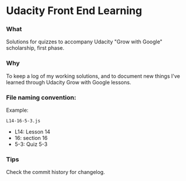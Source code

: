 # Udacity Front End Learning

### What

Solutions for quizzes to accompany Udacity "Grow with Google" scholarship, first phase.

### Why

To keep a log of my working solutions, and to document new things I've learned through Udacity Grow with Google lessons.

### File naming convention:

Example:

`L14-16-5-3.js`
* L14: Lesson 14
* 16: section 16
* 5-3: Quiz 5-3

### Tips

Check the commit history for changelog.
